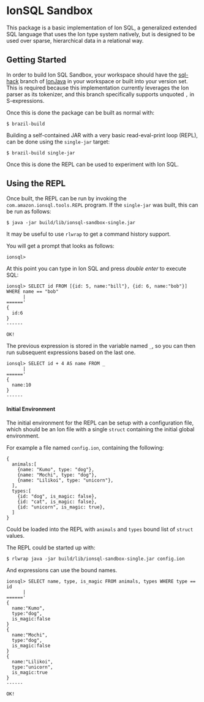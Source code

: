 # IonSQL Sandbox
This package is a basic implementation of Ion SQL, a generalized extended SQL language
that uses the Ion type system natively, but is designed to be used over sparse, hierarchical
data in a relational way.

## Getting Started
In order to build Ion SQL Sandbox, your workspace should have the [sql-hack][ionjava-sql-hack]
branch of [IonJava][ionjava] in your workspace or built into your version set.  This is
required because this implementation currently leverages the Ion parser as its tokenizer, 
and this branch specifically supports unquoted `,` in S-expressions.

Once this is done the package can be built as normal with:

```
$ brazil-build
```

Building a self-contained JAR with a very basic read-eval-print loop (REPL), can be done
using the `single-jar` target:

```
$ brazil-build single-jar
```

Once this is done the REPL can be used to experiment with Ion SQL.

## Using the REPL
Once built, the REPL can be run by invoking the `com.amazon.ionsql.tools.REPL` program.
If the `single-jar` was built, this can be run as follows:

```
$ java -jar build/lib/ionsql-sandbox-single.jar
```

It may be useful to use `rlwrap` to get a command history support.

You will get a prompt that looks as follows:

```
ionsql> 
```

At this point you can type in Ion SQL and press *double enter* to execute SQL:

```
ionsql> SELECT id FROM [{id: 5, name:"bill"}, {id: 6, name:"bob"}] WHERE name == "bob"
      | 
======'
{
  id:6
}
------

OK!
```

The previous expression is stored in the variable named `_`, so you can then run subsequent
expressions based on the last one.

```
ionsql> SELECT id + 4 AS name FROM _
      | 
======'
{
  name:10
}
------
```

#### Initial Environment
The initial environment for the REPL can be setup with a configuration file, which should be
an Ion file with a single `struct` containing the initial global environment.

For example a file named `config.ion`, containing the following:

```
{
  animals:[
    {name: "Kumo", type: "dog"},
    {name: "Mochi", type: "dog"},
    {name: "Lilikoi", type: "unicorn"},
  ],
  types:[
    {id: "dog", is_magic: false},
    {id: "cat", is_magic: false},
    {id: "unicorn", is_magic: true},
  ]
}
```

Could be loaded into the REPL with `animals` and `types` bound list of `struct` values.

The REPL could be started up with:

```
$ rlwrap java -jar build/lib/ionsql-sandbox-single.jar config.ion
```

And expressions can use the bound names.

```
ionsql> SELECT name, type, is_magic FROM animals, types WHERE type == id
      | 
======'
{
  name:"Kumo",
  type:"dog",
  is_magic:false
}
{
  name:"Mochi",
  type:"dog",
  is_magic:false
}
{
  name:"Lilikoi",
  type:"unicorn",
  is_magic:true
}
------

OK!
```
  
[ionjava]: https://code.amazon.com/packages/IonJava
[ionjava-sql-hack]: https://code.amazon.com/packages/IonJava/logs/heads/sqlhack